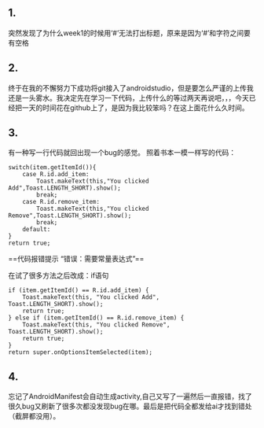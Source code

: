 ## 1.
突然发现了为什么week1的时候用‘#’无法打出标题，原来是因为‘#’和字符之间要有空格
## 2.
终于在我的不懈努力下成功将git接入了androidstudio，但是要怎么严谨的上传我还是一头雾水。我决定先在学习一下代码，上传什么的等过两天再说吧，，，今天已经把一天的时间花在github上了，是因为我比较笨吗？在这上面花什么久时间。
## 3.
有一种写一行代码就回出现一个bug的感觉。
照着书本一模一样写的代码：
```
switch(item.getItemId()){
    case R.id.add_item:
        Toast.makeText(this,"You clicked Add",Toast.LENGTH_SHORT).show();
        break;
    case R.id.remove_item:
        Toast.makeText(this,"You clicked Remove",Toast.LENGTH_SHORT).show();
        break;
    default:
}
return true;
```
==代码报错提示 “错误：需要常量表达式”==

在试了很多方法之后改成：if语句
```
if (item.getItemId() == R.id.add_item) {  
    Toast.makeText(this, "You clicked Add", Toast.LENGTH_SHORT).show();  
    return true;  
} else if (item.getItemId() == R.id.remove_item) {  
    Toast.makeText(this, "You clicked Remove", Toast.LENGTH_SHORT).show();  
    return true;  
}  
return super.onOptionsItemSelected(item);
```
## 4.
忘记了AndroidManifest会自动生成activity,自己又写了一遍然后一直报错，找了很久bug又刷新了很多次都没发现bug在哪。最后是把代码全都发给ai才找到错处（截屏都没用）。


<!--stackedit_data:
eyJoaXN0b3J5IjpbLTQzMDcxNzc5NiwtMTk0NDI1NjIwN119
-->